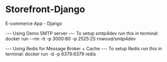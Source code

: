 # Storefront-Django
E-commerce App - Django

--- Using Demo SMTP server ---
To setup smtp4dev run this in terminal:
docker run --rm -it -p 3000:80 -p 2525:25 rnwood/smtp4dev


--- Using Redis for Message Broker + Cache ---
To setup Redis run this in terminal:
docker run -d -p 6379:6379 redis